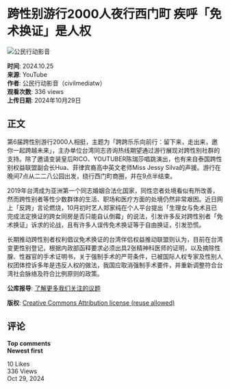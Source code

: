 # 跨性别游行2000人夜行西门町 疾呼「免术换证」是人权

![公民行动影音](https://yt3.ggpht.com/ytc/AIdro_mDzR-76V14vfJIrUxkprhTY6z_7-ycZI65xpLMbxoIGD4=s300-c-k-c0x00ffffff-no-rj)

**时间**: 2024.10.25  
**来源**: YouTube  
**作者**: 公民行动影音（civilmediatw）  
**观看次数**: 336 views  
**上传日期**: 2024年10月29日  

## 正文

第6届跨性别游行2000人相挺，主题为「跨跨乐乐向前行：留下来，走出来，邀你一起跨越未来」，主办单位台湾同志咨询热线期望通过游行展现对跨性别社群的支持。除了邀请变装皇后RICO、YOUTUBER陈瑞莎唱跳演出，也有来自泰国跨性别权益联盟副会长Hua、菲律宾裔高中英文老师Miss Jessy Silva的声援。游行在晚间7点从二二八公园出发，绕行西门町商圈，并在9点半结束。 

2019年台湾成为亚洲第一个同志婚姻合法化国家，同性恋者处境看似有所改善，然而跨性别者等性少数群体的生活、职场和医疗方面的处境仍然非常艰困。近日网上「反跨」言论燃烧，10月初时艺人郑家纯在个人平台提出「生理女与免术且已完成法定换证的跨女同房是否只能自认倒霉」的说法，引发许多反对跨性别者「免术换证」诉求的论战，且有许多人误传免术换证等于自由换证，引发恐慌。

长期推动跨性别者权利倡议免术换证的台湾伴侣权益推动联盟则认为，目前在台湾变更性别登记，根据内政部函释要求必须出具2张精神科医师的证明，以及摘除性腺、性器官的手术证明书，关于强制手术的严苛条件，已被国际人权专家及性别人权团体控诉多年是违反人权的做法，我国应取消强制手术要件，并重新调整符合台湾社会脉络及符合比例原则的政策。

**公库报导**: [了解更多我们关注的议题](https://www.civilmedia.tw/archives/129048)

**版权**: [Creative Commons Attribution license (reuse allowed)](https://www.youtube.com/t/creative_commons)   

## 评论

**Top comments**  
**Newest first**

10 Likes  
336 Views  
Oct 29, 2024
<!-- tcd_original_link https://www.youtube.com/watch?v=uFh86Aoya0U -->
